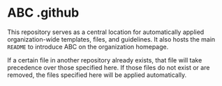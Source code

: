 # ABC .github

This repository serves as a central location for automatically applied organization-wide templates, files, and guidelines. It also hosts the main `README` to introduce ABC on the organization homepage.

If a certain file in another repository already exists, that file will take precedence over those specified here. If those files do not exist or are removed, the files specified here will be applied automatically.
